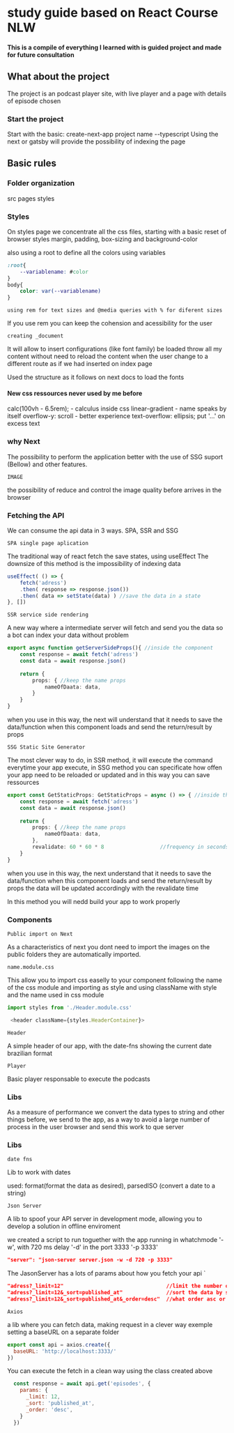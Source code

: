 # study guide based on React Course NLW

#### This is a compile of everything I learned with is guided project and made for future consultation

## What about the project

The project is an podcast player site, with live player and a page with details of episode chosen

### Start the project

Start with the basic: create-next-app project name --typescript
Using the next or gatsby will provide the possibility of indexing the page 


## Basic rules

### Folder organization 

src
	pages
	styles

### Styles

On styles page we concentrate all the css files, starting with a basic reset of browser styles
margin, padding, box-sizing and background-color

also using a root to define all the colors using variables

```css
:root{
	--variablename: #color
}
body{
	color: var(--variablename)
}
```

`using rem for text sizes and @media queries with % for diferent sizes`

If you use rem you can keep the cohension and acessibility for the user

`creating _document`

It will allow to insert configurations (like font family) be loaded throw all my content without need to reload the content
when the user change to a different route as if we had inserted on index page

Used the structure as it follows on next docs to load the fonts

#### New css ressources never used by me before

calc(100vh - 6.5rem); - calculus inside css
linear-gradient - name speaks by itself
overflow-y: scroll - better experience
text-overflow: ellipsis; put '...' on excess text

### why Next

The possibility to perform the application better with the use of SSG suport (Bellow) and other features.

`IMAGE`

the possibility of reduce and control the image quality before arrives in the browser

### Fetching the API

We can consume the api data in 3 ways.
SPA, SSR and SSG

`SPA single page aplication`

The traditional way of react fetch the save states, using useEffect
The downsize of this method is the impossibility of indexing data 

```typescript
useEffect( () => {
	fetch('adress')
	.then( response => response.json())
	.then( data => setState(data) ) //save the data in a state
}, [])
```

`SSR service side rendering`

A new way where a intermediate server will fetch and send you the data
so a bot can index your data without problem

```typescript
export async function getServerSideProps(){ //inside the component
	const response = await fetch('adress')
	const data = await response.json()
	
	return {
		props: { //keep the name props
			nameOfDaata: data,
		}
	}
}
```
when you use in this way, the next will understand that it needs to save the data/function when this component loads
and send the return/result by props


`SSG Static Site Generator`

The most clever way to do, in SSR method, it will execute the command everytime your app execute,
in SSG method you can specificate how offen your app need to be reloaded or updated
and in this way you can save ressources

```typescript
export const GetStaticProps: GetStaticProps = async () => { //inside the component
	const response = await fetch('adress')
	const data = await response.json()
	
	return {
		props: { //keep the name props
			nameOfDaata: data,
		},
		revalidate: 60 * 60 * 8                  //frequency in seconds of data update. in the exemple 8 hours
	}
}
```
when you use in this way, the next understand that it needs to save the data/function when this component loads
and send the return/result by props
the data will be updated accordingly with the revalidate time

In this method you will nedd build your app to work properly

### Components

`Public import on Next`

As a characteristics of next you dont need to import the images on the public folders
they are automatically imported.

`name.module.css`

This allow you to import css easelly to your component following the name of the css module
and importing as style and using className with style and the name used in css module

```typescript
import styles from './Header.module.css'

 <header className={styles.HeaderContainer}>
```

`Header`

A simple header of our app, with the date-fns showing the current date brazilian format

`Player`

Basic player responsable to execute the podcasts

### Libs

As a measure of performance we convert the data types to string and other things before,
we send to the app, as a way to avoid a large number of process in the user browser and send this 
work to que server

### Libs

`date fns`

Lib to work with dates

used: format(format the data as desired), parsedISO (convert a date to a string)

`Json Server`

A lib to spoof your API server in development mode, allowing you to 
develop a solution in offline enviroment

we created a script to run toguether with the app
running in whatchmode '-w', with 720 ms delay '-d' in the port 3333 '-p 3333'

```json
"server": "json-server server.json -w -d 720 -p 3333"
```
The JasonServer has a lots of params about how you fetch your api
 `
 ```json
 "adress?_limit=12"     							//limit the number of requisitions
 "adress?_limit=12&_sort=published_at"	    		//sort the data by something
 "adress?_limit=12&_sort=published_at&_order=desc"	//what order asc or desc
 ```

 `Axios`

 a lib where you can fetch data, making request in a clever way
 exemple setting a baseURL on a separate folder 

  ```javascript
export const api = axios.create({
    baseURL: 'http://localhost:3333/'
})
```

You can execute the fetch in a clean way using the class created above 

```javascript
  const response = await api.get('episodes', {
    params: {
      _limit: 12,
      _sort: 'published_at',
      _order: 'desc',
    }
  })
  ```